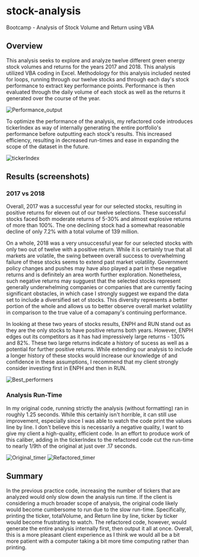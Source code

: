 # stock-analysis
Bootcamp - Analysis of Stock Volume and Return using VBA

## Overview
This analysis seeks to explore and analyze twelve different green energy stock volumes and returns for the years 2017 and 2018. This analysis utilized VBA coding in Excel. Methodology for this analysis included nested for loops, running through our twelve stocks and through each day's stock performance to extract key performance points. Performance is then evaluated through the daily volume of each stock as well as the returns it generated over the course of the year. 

![Performance_output](https://user-images.githubusercontent.com/90879979/136491524-ae2b4865-36be-4d85-8b47-270cdd384f8f.png)

To optimize the performance of the analysis, my refactored code introduces tickerIndex as way of internally generating the entire portfolio's performance before outputting each stock's results. This increased efficiency, resulting in decreased run-times and ease in expanding the scope of the dataset in the future.

![tickerIndex](https://user-images.githubusercontent.com/90879979/136491596-24315350-ef5c-45db-b0df-550eebc511a0.png)

## Results (screenshots)
### 2017 vs 2018 
Overall, 2017 was a successful year for our selected stocks, resulting in positive returns for eleven out of our twelve selections. These successful stocks faced both moderate returns of 5-30% and almost explosive returns of more than 100%. The one declining stock had a somewhat reasonable decline of only 7.2% with a total volume of 139 million.   

On a whole, 2018 was a very unsuccessful year for our selected stocks with only two out of twelve with a positive return. While it is certainly true that all markets are volatile, the swing between overall success to overwhelming failure of these stocks seems to extend past market volatility. Government policy changes and pushes may have also played a part in these negative returns and is definitely an area worth further exploration. Nonetheless, such negative returns may sugguest that the selected stocks represent generally underwhelming companies or companies that are currently facing significant obstacles, in which case I strongly suggest we expand the data set to include a diversified set of stocks. This diversity represents a better portion of the whole and allows us to better observe overall market volatility in comparison to the true value of a comapany's continuing performance.

In looking at these two years of stocks results, ENPH and RUN stand out as they are the only stocks to have positive returns both years. However, ENPH edges out its competitors as it has had impressively large returns - 130% and 82%. These two large returns indicate a history of sucess as well as a potential for further positive returns. While extending our analysis to include a longer history of these stocks would increase our knowledge of and confidence in these assumptions, I recommend that my client strongly consider investing first in ENPH and then in RUN.

![Best_performers](https://user-images.githubusercontent.com/90879979/136491620-178ec196-ce7f-4365-9729-8338448ceba1.png)

### Analysis Run-Time 
In my original code, running strictly the analysis (without formatting) ran in roughly 1.25 seconds. While this certainly isn't horrible, it can still use improvement, especially since I was able to watch the code print the values line by line. I don't believe this is necessarily a negative quality, I want to give my client a high-quality, efficient code. In an effort to produce work of this caliber, adding in the tickerIndex to the refactored code cut the run-time to nearly 1/9th of the original at just over .17 seconds.

![Original_timer](https://user-images.githubusercontent.com/90879979/136491642-592ed706-f8a3-4b29-94c9-601e847590c2.png)
![Refactored_timer](https://user-images.githubusercontent.com/90879979/136491663-354bc6fc-4904-4c99-b533-a18b58fed15b.png)

## Summary
In the previous practice code, increasing the number of tickers that are analyzed would only slow down the analysis run time. If the client is considering a much broader scope of analysis, the original code likely would become cumbersome to run due to the slow run-time. Specifically, printing the ticker, totalVolume, and Return line by line, ticker by ticker would become frustrating to watch. The refactored code, however, would generate the entire analysis internally first, then output it all at once. Overall, this is a more pleasant client experience as I think we would all be a bit more patient with a computer taking a bit more time computing rather than printing. 

